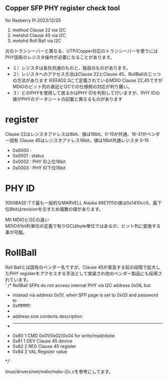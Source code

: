 ## **Copper SFP PHY register check tool**
for Rasberry Pi
2023/12/25

1. method Clause 22 via I2C
1. metohd Clause 45 via I2C
2. metohd Roll Ball via I2C

光のトランシーバーと異なる、UTP/Copper対応のトランシーバーを使うにはPHY固有のレジスタ操作が必要になることがあります。
* １）レジスタは各社共通のものと、独自のものがあります。
* ２）レジスタへのアクセス方法はClause 22とClause 45、RollBallの三っつの方法があります
IEEE802.3にて定義されているMDIO Clause 22,45ですがMDIOのビット列の表記とI2Cでの仕様例の対応が判り難い。
* ３）どのPHYを使用して居るかはPHY IDを判別して行いますが、PHY IDの値がPHYのデータシートの記載と異なるものがあります

# register<BR>
Clause 22はレジスタアドレスは8bit、値は16bit。0-15が共通。16-31がベンダー固有
Clause 45はレジスタアドレス16bit、値は16bit共通レジスタ 0-15
- 0x0000 :
- 0x0001 : status
- 0x0002 : PHY ID上位16bit
- 0x0003 : PHY ID下位16bit
  
# PHY ID<BR>
1000BASE-Tで最も一般的なMARVELL Alaska 88E1111の値は0x1410cc0、最下位8bitはrevisionを示すため複数の値があります。

MII MDIOとI2Cの違い<BR>
MDIOがbit列単位の定義で有りI2Cはbyte単位ではあるが、ビット列に変換する事が可能。

# RollBall <BR>
Roll Ballとは固有のベンダー名ですが、Clause 45が普及する前の段階で拡大したPHY registerをアクセスする手法として実装され他のベンダー製品にも採用されています。<BR>
'
/* RollBall SFPs do not access internal PHY via I2C address 0x56, but
* instead via address 0x51, when SFP page is set to 0x03 and password to
* 0xffffffff:
*
* address  size  contents  description
* -------  ----  --------  -----------
* 0x80     1     CMD       0x01/0x02/0x04 for write/read/done
* 0x81     1     DEV       Clause 45 device
* 0x82     2     REG       Clause 45 register
* 0x84     2     VAL       Register value

*/'

linux/drivers/net/mdio/mdio-i2c.cを参考にしてます。

